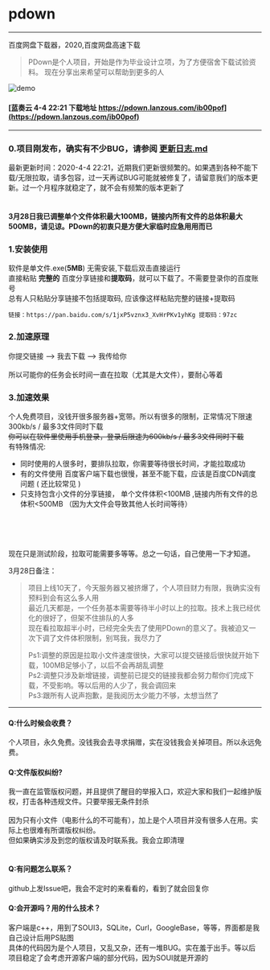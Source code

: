 # pdown
---
百度网盘下载器，2020,百度网盘高速下载
> PDown是个人项目，开始是作为毕业设计立项，为了方便宿舍下载试验资料。 现在分享出来希望可以帮助到更多的人

![demo](down600.gif)


#### [蓝奏云 4-4 22:21 下载地址  https://pdown.lanzous.com/ib00pof](https://pdown.lanzous.com/ib00pof)
---
### 0.项目刚发布，确实有不少BUG，请参阅 [更新日志.md](更新日志.md)  
最新更新时间：2020-4-4 22:21，近期我们更新很频繁的。如果遇到各种不能下载/无限拉取，请多包容，过一天再试BUG可能就被修复了，请留意我们的版本更新。过一个月程序就稳定了，就不会有频繁的版本更新了<br/><br/>

#### 3月28日我已调整单个文件体积最大100MB，链接内所有文件的总体积最大500MB，请见谅。PDown的初衷只是方便大家临时应急用用而已

### 1.安装使用

软件是单文件.exe(**5MB**) 无需安装,下载后双击直接运行<br/>
直接粘贴  **完整的**  百度分享链接和**提取码**，就可以下载了。不需要登录你的百度账号<br/>
总有人只粘贴分享链接不包括提取码, 应该像这样粘贴完整的链接+提取码<br/>
```
链接：https://pan.baidu.com/s/1jxP5vznx3_XvHrPKv1yhKg 提取码：97zc 
```

### 2.加速原理

你提交链接  -->  我去下载  -->  我传给你<br/><br/>
所以可能你的任务会长时间一直在拉取（尤其是大文件），要耐心等着

### 3.加速效果

个人免费项目，没钱开很多服务器+宽带。所以有很多的限制，正常情况下限速300kb/s / 最多3文件同时下载<br/>
<del>你可以在软件里使用手机登录，登录后限速为600kb/s / 最多3文件同时下载</del><br/>
有特殊情况:<br/>
* 同时使用的人很多时，要排队拉取，你需要等待很长时间，才能拉取成功<br/>
* 有的文件使用 百度客户端下载也很慢，甚至不能下载，应该是百度CDN调度问题 ( 还比较常见 )<br/>
* 只支持包含小文件的分享链接， 单个文件体积<100MB ,链接内所有文件的总体积<500MB （因为大文件会导致其他人长时间等待）<br/><br/>

<br/><br/>
   
现在只是测试阶段，拉取可能需要多等等。总之一句话，自己使用一下才知道。<br/>
  
 3月28日备注：
> 项目上线10天了，今天服务器又被挤爆了，个人项目财力有限，我确实没有预料到会有这么多人用  
> 最近几天都是，一个任务基本需要等待半小时以上的拉取。技术上我已经优化的很好了，但架不住排队的人多  
> 现在看拉取超半小时，已经完全失去了使用PDown的意义了。我被迫又一次下调了文件体积限制，别骂我，我尽力了  
>  
> Ps1:调整的原因是拉取小文件速度很快，大家可以提交链接后很快就开始下载，100MB足够小了，以后不会再胡乱调整  
> Ps2:调整只涉及新增链接，调整前已提交的链接我都会努力帮你们完成下载，不受影响。等以后用的人少了，我会调回来  
> Ps3:跟所有人说声抱歉，是我阅历太少能力不够，太想当然了

---

#### Q:什么时候会收费？
个人项目，永久免费。没钱我会去寻求捐赠，实在没钱我会关掉项目。所以永远免费。
#### Q:文件版权纠纷?
我一直在监管版权问题，并且提供了醒目的举报入口，欢迎大家和我们一起维护版权，打击各种违规文件。只要举报无条件封杀<br/>  
因为只有小文件（电影什么的不可能有），加上是个人项目并没有很多人在用。实际上也很难有所谓版权纠纷。<br/>
但如果确实涉及到您的版权请及时联系我。我会立即清理<br/><br/>
#### Q:有问题怎么联系？
github上发Issue吧，我会不定时的来看看的，看到了就会回复你
#### Q:会开源吗？用的什么技术？
客户端是c++，用到了SOUI3，SQLite，Curl，GoogleBase，等等，界面都是我自己设计后用PS贴图<br/>
具体的代码因为是个人项目，又乱又杂，还有一堆BUG。实在羞于出手。等以后项目稳定了会考虑开源客户端的部分代码，因为SOUI就是开源的<br/>
